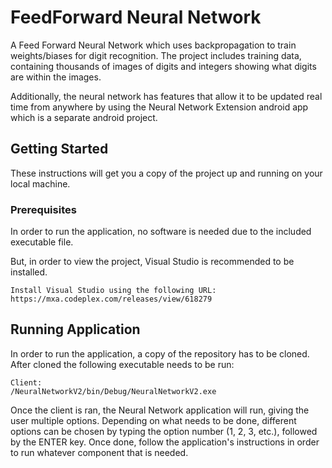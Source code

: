 # FeedForward Neural Network

A Feed Forward Neural Network which uses backpropagation to train weights/biases for digit recognition. The project includes training data, containing thousands of images of digits and integers showing what digits are within the images. 

Additionally, the neural network has features that allow it to be updated real time from anywhere by using the Neural Network Extension android app which is a separate android project. 

## Getting Started

These instructions will get you a copy of the project up and running on your local machine.

### Prerequisites

In order to run the application, no software is needed due to the included executable file.

But, in order to view the project, Visual Studio is recommended to be installed.

```
Install Visual Studio using the following URL:
https://mxa.codeplex.com/releases/view/618279
```

## Running Application

In order to run the application, a copy of the repository has to be cloned. After cloned the following executable needs to be run:
  
```
Client:
/NeuralNetworkV2/bin/Debug/NeuralNetworkV2.exe
```

Once the client is ran, the Neural Network application will run, giving the user multiple options. Depending on what needs to be done, different options can be chosen by typing the option number (1, 2, 3, etc.), followed by the ENTER key. Once done, follow the application's instructions in order to run whatever component that is needed.

